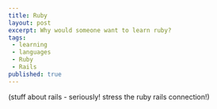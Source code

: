 ```yaml
---
title: Ruby
layout: post
excerpt: Why would someone want to learn ruby?
tags:
 - learning
 - languages
 - Ruby
 - Rails
published: true
---
```


(stuff about rails - seriously! stress the ruby rails connection!)